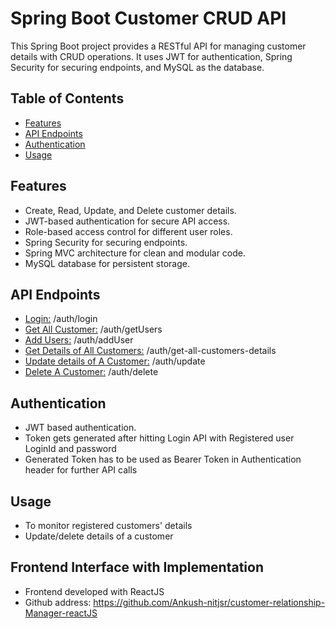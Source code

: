 # Spring Boot Customer CRUD API

This Spring Boot project provides a RESTful API for managing customer details with CRUD operations. It uses JWT for authentication, Spring Security for securing endpoints, and MySQL as the database.

## Table of Contents
- [Features](#features)
- [API Endpoints](#api-endpoints)
- [Authentication](#authentication)
- [Usage](#usage)


## Features

- Create, Read, Update, and Delete customer details.
- JWT-based authentication for secure API access.
- Role-based access control for different user roles.
- Spring Security for securing endpoints.
- Spring MVC architecture for clean and modular code.
- MySQL database for persistent storage.

## API Endpoints
- [Login:](#login) /auth/login
- [Get All Customer:](#users) /auth/getUsers
- [Add Users:](#addUser) /auth/addUser
- [Get Details of All Customers:](#allCustomers) /auth/get-all-customers-details
- [Update details of A Customer:](#update) /auth/update
- [Delete A Customer:](#delete) /auth/delete

## Authentication
- JWT based authentication.
- Token gets generated after hitting Login API with Registered user LoginId and password
- Generated Token has to be used as Bearer Token in Authentication header for further API calls

## Usage
- To monitor registered customers' details
- Update/delete details of a customer

## Frontend Interface with Implementation
- Frontend developed with ReactJS
- Github address: https://github.com/Ankush-nitjsr/customer-relationship-Manager-reactJS

